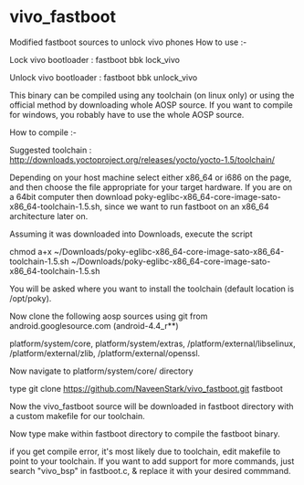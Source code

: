 # vivo_fastboot
Modified fastboot sources to unlock vivo phones
How to use :-

Lock vivo bootloader   :  fastboot bbk lock_vivo 

Unlock vivo bootloader :  fastboot bbk unlock_vivo

This binary can be compiled using any toolchain (on linux only) or using the official method by downloading whole AOSP source.
If you want to compile for windows, you robably have to use the whole AOSP source.

How to compile :-

Suggested toolchain : http://downloads.yoctoproject.org/releases/yocto/yocto-1.5/toolchain/

Depending on your host machine select either x86_64 or i686 on the page, and then choose the file appropriate for your target hardware. If you are on a 64bit computer then download poky-eglibc-x86_64-core-image-sato-x86_64-toolchain-1.5.sh, since we want to run  fastboot on an x86_64 architecture later on.

Assuming it was downloaded into Downloads, execute the script

   chmod a+x ~/Downloads/poky-eglibc-x86_64-core-image-sato-x86_64-toolchain-1.5.sh ~/Downloads/poky-eglibc-x86_64-core-image-sato-x86_64-toolchain-1.5.sh

You will be asked where you want to install the toolchain (default location is /opt/poky).

Now clone the following aosp sources using git from android.googlesource.com (android-4.4_r**)

platform/system/core, platform/system/extras, /platform/external/libselinux, /platform/external/zlib, /platform/external/openssl. 

Now navigate to platform/system/core/ directory 

type git clone https://github.com/NaveenStark/vivo_fastboot.git fastboot

Now the vivo_fastboot source will be downloaded in fastboot directory with a custom makefile for our toolchain.

Now type make within fastboot directory to compile the fastboot binary.

if you get compile error, it's most likely due to toolchain, edit makefile to point to your toolchain.
If you want to add support for more commands, just search "vivo_bsp" in fastboot.c, & replace it with your desired commmand.
